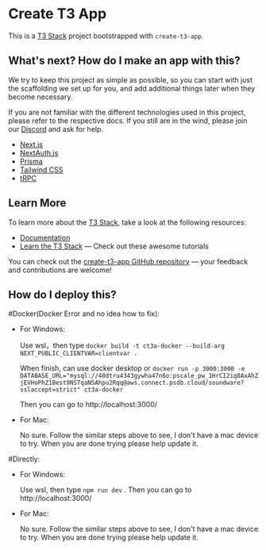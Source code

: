 # Create T3 App

This is a [T3 Stack](https://create.t3.gg/) project bootstrapped with `create-t3-app`.

## What's next? How do I make an app with this?

We try to keep this project as simple as possible, so you can start with just the scaffolding we set up for you, and add additional things later when they become necessary.

If you are not familiar with the different technologies used in this project, please refer to the respective docs. If you still are in the wind, please join our [Discord](https://t3.gg/discord) and ask for help.

- [Next.js](https://nextjs.org)
- [NextAuth.js](https://next-auth.js.org)
- [Prisma](https://prisma.io)
- [Tailwind CSS](https://tailwindcss.com)
- [tRPC](https://trpc.io)

## Learn More

To learn more about the [T3 Stack](https://create.t3.gg/), take a look at the following resources:

- [Documentation](https://create.t3.gg/)
- [Learn the T3 Stack](https://create.t3.gg/en/faq#what-learning-resources-are-currently-available) — Check out these awesome tutorials

You can check out the [create-t3-app GitHub repository](https://github.com/t3-oss/create-t3-app) — your feedback and contributions are welcome!

## How do I deploy this?
#Docker(Docker Error and no idea how to fix):
  - For Windows:
  
      Use wsl，then type  `docker build -t ct3a-docker --build-arg NEXT_PUBLIC_CLIENTVAR=clientvar .`
  
      When finish, can use docker desktop  or `docker run -p 3000:3000 -e DATABASE_URL="mysql://40dtru4343gywha47n6o:pscale_pw_1HrCI2iq8AxAhZjEVHoPhZ1Best9NSTqaNSAhpu2Rqq@aws.connect.psdb.cloud/soundware?sslaccept=strict" ct3a-docker`
  
      Then you can go to http://localhost:3000/
  
  - For Mac:

      No sure. Follow the similar steps above to see, I don't have a mac device to try. When you are done trying please help update it.

#Directly:
  - For Windows: 
  
      Use wsl, then type  `npm run dev` . Then you can go to http://localhost:3000/
  
  - For Mac:
  
      No sure. Follow the similar steps above to see, I don't have a mac device to try. When you are done trying please help update it.

